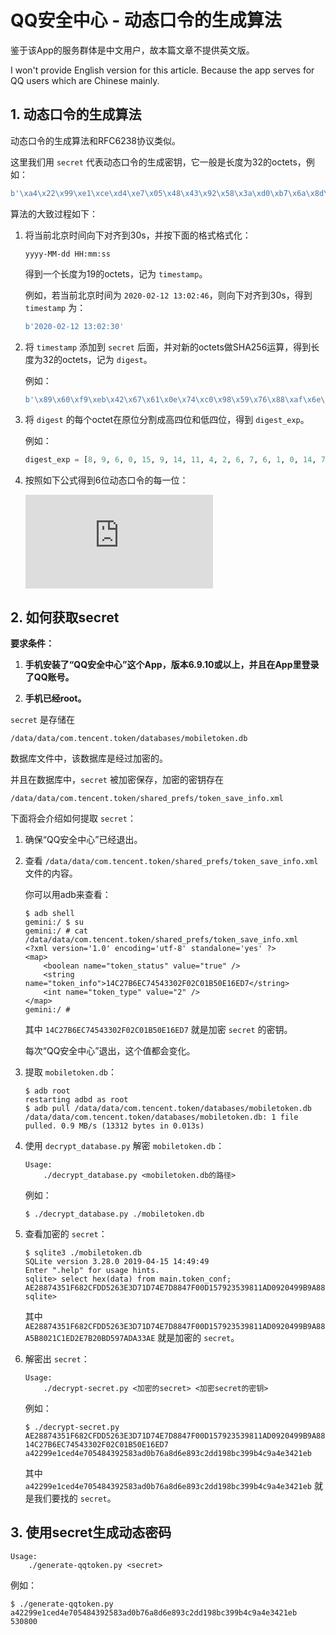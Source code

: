 # QQ安全中心 - 动态口令的生成算法

鉴于该App的服务群体是中文用户，故本篇文章不提供英文版。

I won't provide English version for this article. Because the app serves for QQ users which are Chinese mainly.

## 1. 动态口令的生成算法

动态口令的生成算法和RFC6238协议类似。

这里我们用 `secret` 代表动态口令的生成密钥，它一般是长度为32的octets，例如：

```python
b'\xa4\x22\x99\xe1\xce\xd4\xe7\x05\x48\x43\x92\x58\x3a\xd0\xb7\x6a\x8d\x6e\x89\x3c\x2d\xd1\x98\xbc\x39\x9b\x4c\x9a\x4e\x34\x21\xeb'
```

算法的大致过程如下：

1. 将当前北京时间向下对齐到30s，并按下面的格式格式化：

   ```
   yyyy-MM-dd HH:mm:ss
   ```

   得到一个长度为19的octets，记为 `timestamp`。
   
   例如，若当前北京时间为 `2020-02-12 13:02:46`，则向下对齐到30s，得到 `timestamp` 为：
   
   ```python
   b'2020-02-12 13:02:30'
   ```

2. 将 `timestamp` 添加到 `secret` 后面，并对新的octets做SHA256运算，得到长度为32的octets，记为 `digest`。

   例如：

   ```python
   b'\x89\x60\xf9\xeb\x42\x67\x61\x0e\x74\xc0\x98\x59\x76\x88\xaf\x6e\x25\xfb\xf2\x6b\x6c\xe3\xbe\x95\x02\xcb\xed\xd8\x3e\x0b\xf9\x44'
   ```

3. 将 `digest` 的每个octet在原位分割成高四位和低四位，得到 `digest_exp`。

   例如：

   ```python
   digest_exp = [8, 9, 6, 0, 15, 9, 14, 11, 4, 2, 6, 7, 6, 1, 0, 14, 7, 4, 12, 0, 9, 8, 5, 9, 7, 6, 8, 8, 10, 15, 6, 14, 2, 5, 15, 11, 15, 2, 6, 11, 6, 12, 14, 3, 11, 14, 9, 5, 0, 2, 12, 11, 14, 13, 13, 8, 3, 14, 0, 11, 15, 9, 4, 4]
   ```

4. 按照如下公式得到6位动态口令的每一位：

   ![](https://latex.codecogs.com/gif.latex?%5Ctexttt%7Bcode%7D%5Bi%5D%3D%28%5Csum_%7Bj%3D0%7D%5E%7B8%7D%5Ctexttt%7Bdigest%5C_exp%7D%5Bi&plus;1&plus;7j%5D%29%5C%20Mod%5C%2010)

## 2. 如何获取secret

__要求条件：__

  1. __手机安装了“QQ安全中心”这个App，版本6.9.10或以上，并且在App里登录了QQ账号。__

  2. __手机已经root。__

`secret` 是存储在 

```
/data/data/com.tencent.token/databases/mobiletoken.db
```

数据库文件中，该数据库是经过加密的。

并且在数据库中，`secret` 被加密保存，加密的密钥存在

```
/data/data/com.tencent.token/shared_prefs/token_save_info.xml
```

下面将会介绍如何提取 `secret`：

1. 确保“QQ安全中心”已经退出。

2. 查看 `/data/data/com.tencent.token/shared_prefs/token_save_info.xml` 文件的内容。

   你可以用adb来查看：

   ```console
   $ adb shell
   gemini:/ $ su   
   gemini:/ # cat /data/data/com.tencent.token/shared_prefs/token_save_info.xml                                                                             
   <?xml version='1.0' encoding='utf-8' standalone='yes' ?>
   <map>
       <boolean name="token_status" value="true" />
       <string name="token_info">14C27B6EC74543302F02C01B50E16ED7</string>
       <int name="token_type" value="2" />
   </map>
   gemini:/ # 
   ```

   其中 `14C27B6EC74543302F02C01B50E16ED7` 就是加密 `secret` 的密钥。

   每次“QQ安全中心”退出，这个值都会变化。

3. 提取 `mobiletoken.db`：

   ```console
   $ adb root
   restarting adbd as root
   $ adb pull /data/data/com.tencent.token/databases/mobiletoken.db
   /data/data/com.tencent.token/databases/mobiletoken.db: 1 file pulled. 0.9 MB/s (13312 bytes in 0.013s)
   ```

4. 使用 `decrypt_database.py` 解密 `mobiletoken.db`：

   ```
   Usage:
       ./decrypt_database.py <mobiletoken.db的路径>
   ```

   例如：

   ```console
   $ ./decrypt_database.py ./mobiletoken.db
   ```

5. 查看加密的 `secret`：

   ```console
   $ sqlite3 ./mobiletoken.db 
   SQLite version 3.28.0 2019-04-15 14:49:49
   Enter ".help" for usage hints.
   sqlite> select hex(data) from main.token_conf;
   AE28874351F682CFDD5263E3D71D74E7D8847F00D157923539811AD0920499B9A88A5B8021C1ED2E7B20BD597ADA33AE
   sqlite>
   ```

   其中 `AE28874351F682CFDD5263E3D71D74E7D8847F00D157923539811AD0920499B9A88A5B8021C1ED2E7B20BD597ADA33AE` 就是加密的 `secret`。

6. 解密出 `secret`：

   ```
   Usage:
       ./decrypt-secret.py <加密的secret> <加密secret的密钥>
   ```

   例如：

   ```console
   $ ./decrypt-secret.py AE28874351F682CFDD5263E3D71D74E7D8847F00D157923539811AD0920499B9A88A5B8021C1ED2E7B20BD597ADA33AE 14C27B6EC74543302F02C01B50E16ED7
   a42299e1ced4e705484392583ad0b76a8d6e893c2dd198bc399b4c9a4e3421eb
   ```

   其中 `a42299e1ced4e705484392583ad0b76a8d6e893c2dd198bc399b4c9a4e3421eb` 就是我们要找的 `secret`。

## 3. 使用secret生成动态密码

```
Usage:
    ./generate-qqtoken.py <secret>
```

例如：

```console
$ ./generate-qqtoken.py a42299e1ced4e705484392583ad0b76a8d6e893c2dd198bc399b4c9a4e3421eb
530800
```
